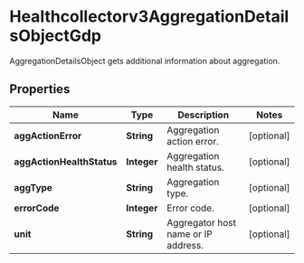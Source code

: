 

# Healthcollectorv3AggregationDetailsObjectGdp

AggregationDetailsObject gets additional information about aggregation.

## Properties

| Name | Type | Description | Notes |
|------------ | ------------- | ------------- | -------------|
|**aggActionError** | **String** | Aggregation action error. |  [optional] |
|**aggActionHealthStatus** | **Integer** | Aggregation health status. |  [optional] |
|**aggType** | **String** | Aggregation type. |  [optional] |
|**errorCode** | **Integer** | Error code. |  [optional] |
|**unit** | **String** | Aggregator host name or IP address. |  [optional] |




